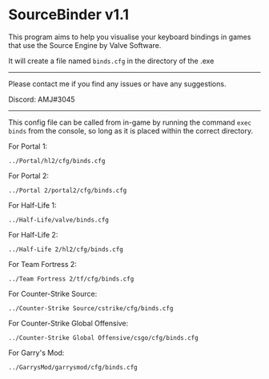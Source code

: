 # SourceBinder v1.1
This program aims to help you visualise your keyboard bindings in games that use the Source Engine by Valve Software.

It will create a file named `binds.cfg` in the directory of the .exe

<hr>

Please contact me if you find any issues or have any suggestions.

Discord: AMJ#3045

<hr>

This config file can be called from in-game by running the command `exec binds` from the console, so long as it is placed within the correct directory.

For Portal 1:

  `../Portal/hl2/cfg/binds.cfg`
  
For Portal 2:

  `../Portal 2/portal2/cfg/binds.cfg`
  
For Half-Life 1:

  `../Half-Life/valve/binds.cfg`
  
For Half-Life 2:

  `../Half-Life 2/hl2/cfg/binds.cfg`
  
For Team Fortress 2:

  `../Team Fortress 2/tf/cfg/binds.cfg`
  
For Counter-Strike Source:

  `../Counter-Strike Source/cstrike/cfg/binds.cfg`
  
For Counter-Strike Global Offensive:

  `../Counter-Strike Global Offensive/csgo/cfg/binds.cfg`
  
For Garry's Mod:

  `../GarrysMod/garrysmod/cfg/binds.cfg`
